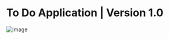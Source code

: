 # To Do Application | Version 1.0
![image](https://user-images.githubusercontent.com/56907651/121961961-858cbb00-cd81-11eb-99f3-e53d5d7a4c33.png)
